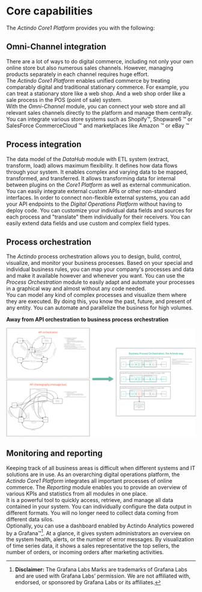# Core capabilities

The *Actindo Core1 Platform* provides you with the following:



## Omni-Channel integration

There are a lot of ways to do digital commerce, including not only your own online store but also numerous sales channels. 
However, managing products separately in each channel requires huge effort.   
The *Actindo Core1 Platform* enables unified commerce by treating comparably digital and traditional stationary commerce. 
For example, you can treat a stationary store like a web shop. And a web shop order like a sale process in the POS (point of sale) system.   
With the *Omni-Channel* module, you can connect your web store and all relevant sales channels directly to the platform and manage them centrally. 
You can integrate various store systems such as Shopify&trade;, Shopware6 &trade; or SalesForce CommerceCloud &trade; and marketplaces like Amazon &trade; or eBay &trade;

## Process integration 

The data model of the *DataHub* module with ETL system (extract, transform, load) allows maximum flexibility. 
It defines how data flows through your system. It enables complex and varying data to be mapped, transformed, and transferred. 
It allows transforming data for internal between plugins on the *Core1 Platform* as well as external communication. 
You can easily integrate external custom APIs or other non-standard interfaces. In order to connect non-flexible external systems, you can add your API endpoints to the *Digital Operations Platform* without having to deploy code.
You can customize your individual data fields and sources for each process and "translate" them individually for their receivers. You can easily extend data fields and use custom and complex field types.  
  

## Process orchestration

The *Actindo* process orchestration allows you to design, build, control, visualize, and monitor your business processes. Based on your special and individual business rules, 
you can map your company's processes and data and make it available however and whenever you want. 
You can use the *Process Orchestration* module to easily adapt and automate your processes in a graphical way and almost without any code needed.   
You can model any kind of complex processes and visualize them where they are executed. By doing this, you know the past, future, and present of any entity.
You can automate and parallelize the business for high volumes.


**Away from API orchestration to business process orchestration**

![Business process orchestration](../../Assets/Screenshots/Core1Platform/BasicPhilosophy/BusinessProcessOrchestration2.png "[Business process orchestration]")   




## Monitoring and reporting

Keeping track of all business areas is difficult when different systems and IT solutions are in use. As an overarching digital operations platform, the *Actindo Core1 Platform* integrates all important processes of online commerce. 
The *Reporting* module enables you to provide an overview of various KPIs and statistics from all modules in one place.   
It is a powerful tool to quickly access, retrieve, and manage all data contained in your system. 
You can individually configure the data output in different formats. You will no longer need to collect data coming from different data silos.    
Optionally, you can use a dashboard enabled by Actindo Analytics powered by a Grafana&trade;[^1]. 
At a glance, it gives system administrators an overview on the system health, alerts, or the number of error messages. 
By visualization of time series data, it shows a sales representative the top sellers, the number of orders, or incoming orders after marketing activities.



[^1]: **Disclaimer:** The Grafana Labs Marks are trademarks of Grafana Labs and are used with Grafana Labs’ permission. We are not affiliated with, endorsed, or sponsored by Grafana Labs or its affiliates.

